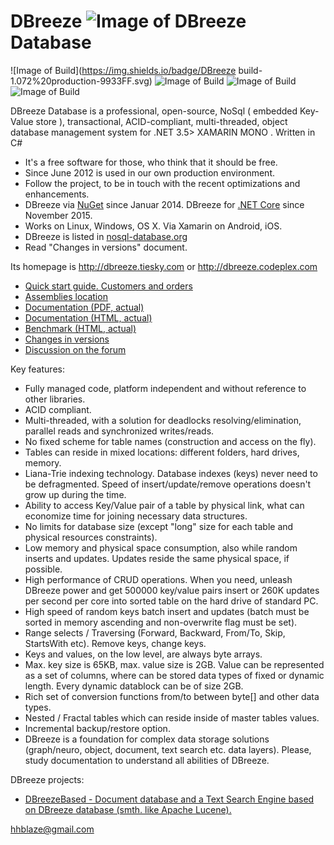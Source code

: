 DBreeze ![Image of DBreeze](http://download-codeplex.sec.s-msft.com/Download?ProjectName=dbreeze&DownloadId=375768&Build=20717) Database
=====================
![Image of Build](https://img.shields.io/badge/DBreeze build-1.072%20production-9933FF.svg) 
![Image of Build](https://img.shields.io/badge/License-BSD%203,%20FOSS-FC0574.svg) 
![Image of Build](https://img.shields.io/badge/Roadmap-completed-33CC33.svg)
![Image of Build](https://img.shields.io/badge/Powered%20by-tiesky.com-1883F5.svg)

DBreeze Database is a professional, open-source, NoSql ( embedded Key-Value store ), transactional, ACID-compliant, multi-threaded, object database management system for
.NET 3.5> XAMARIN MONO . Written in C# 

- It's a free software for those, who think that it should be free.
- Since June 2012 is used in our own production environment.
- Follow the project, to be in touch with the recent optimizations and enhancements.
- DBreeze via <a href = 'https://www.nuget.org/packages/DBreeze/'  target='_blank'>NuGet</a> since Januar 2014. DBreeze for <a href = 'http://dbreeze.codeplex.com/downloads/get/1522080'  target='_blank'>.NET Core</a>  since November 2015.
- Works on Linux, Windows, OS X. Via Xamarin on Android, iOS.
- DBreeze is listed in <a href = 'http://nosql-database.org'  target='_blank'>nosql-database.org</a>
- Read "Changes in versions" document.


Its homepage is http://dbreeze.tiesky.com or http://dbreeze.codeplex.com

- <a href = 'https://github.com/hhblaze/DBreeze/wiki/Quick-start-guide.-Customers-and-orders'  target='_blank'>Quick start guide. Customers and orders</a> 
- <a href = 'https://github.com/hhblaze/DBreeze/tree/master/DBreeze/bin/Release'  target='_blank'>Assemblies location</a> 
- <a href='http://download-codeplex.sec.s-msft.com/Download?ProjectName=dbreeze&DownloadId=882289' target="_blank">Documentation (PDF, actual)</a>
- <a href='https://docs.google.com/document/pub?id=1IFkXoX3Tc2zHNAQN9EmGSXZGbQabMrWmpmVxFsLxLsw' target="_blank">Documentation (HTML, actual)</a>
- <a href='https://docs.google.com/document/pub?id=1VoBpzOENb24vF3ZQ10sxa0j-PAprKBGJ6uiGpEisxdM' target="_blank">Benchmark (HTML, actual)</a>
- <a href='https://docs.google.com/document/pub?id=1r1l940w4Z5p_6ntEkMTkjCWwbOQtJNr40Pq8wqI6g4o' target="_blank">Changes in versions </a>
- <a href='https://dbreeze.codeplex.com/discussions' target="_blank">Discussion on the forum </a>

Key features:

- Fully managed code, platform independent and without reference to other libraries. 
- ACID compliant. 
- Multi-threaded, with a solution for deadlocks resolving/elimination, parallel reads and synchronized writes/reads. 
- No fixed scheme for table names (construction and access on the fly).
- Tables can reside in mixed locations: different folders, hard drives, memory.
- Liana-Trie indexing technology. Database indexes (keys) never need to be defragmented. Speed of insert/update/remove operations doesn't grow up during the time.
- Ability to access Key/Value pair of a table by physical link, what can economize time for joining necessary data structures.
- No limits for database size (except "long" size for each table and physical resources constraints).
- Low memory and physical space consumption, also while random inserts and updates. Updates reside the same physical space, if possible.
- High performance of CRUD operations. When you need, unleash DBreeze power and get 500000 key/value pairs insert or 260K updates per second per core into sorted table on the hard drive of standard PC.
- High speed of random keys batch insert and updates (batch must be sorted in memory ascending and non-overwrite flag must be set).
- Range selects / Traversing (Forward, Backward, From/To, Skip, StartsWith etc). Remove keys, change keys.
- Keys and values, on the low level, are always byte arrays. 
- Max. key size is 65KB, max. value size is 2GB. Value can be represented as a set of columns, where can be stored data types of fixed or dynamic length. Every dynamic datablock can be of size 2GB. 
- Rich set of conversion functions from/to between byte[] and other data types.
- Nested / Fractal tables which can reside inside of master tables values.
- Incremental backup/restore option.
- DBreeze is a foundation for complex data storage solutions (graph/neuro, object, document, text search etc. data layers). Please, study documentation to understand all abilities of DBreeze.

DBreeze projects:
- <a href='https://github.com/hhblaze/DBreezeBased' target="_blank">DBreezeBased - Document database and a Text Search Engine based on DBreeze database (smth. like Apache Lucene).</a>

hhblaze@gmail.com
